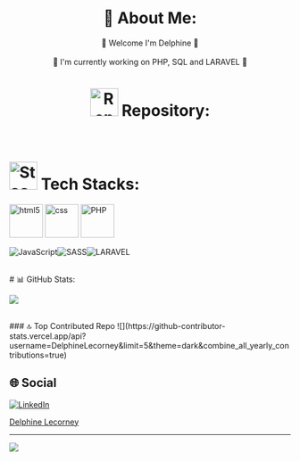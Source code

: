 <div align='center'>
  
# 💫 About Me:

🌱 Welcome I'm Delphine 🌱
<br><br>
🔭 I'm currently working on PHP, SQL and LARAVEL 🔭

# <img src="https://github.com/DelphineLecorney/DelphineLecorney/blob/main/images/git%20repository.png" alt="Repository" height="50" width="50" /> Repository:


</div>
<br>




# <img src="https://github.com/DelphineLecorney/DelphineLecorney/blob/main/images/Stacks_Logo.png" alt="Stacks" height="50" width="50" /> Tech Stacks:

<p align='left'>
  

<img src="https://github.com/DelphineLecorney/DelphineLecorney/blob/main/images/html.png" alt="html5" height="60" width="60" /> 

<img src="https://github.com/DelphineLecorney/DelphineLecorney/blob/main/images/CSS3.jpg" alt="css" height="60" width="60" /> 

<img src="https://github.com/DelphineLecorney/DelphineLecorney/blob/main/images/php.jpg" alt="PHP" height="60" width="60" /> 

![JavaScript](https://img.shields.io/badge/javascript-%23323330.svg?style=flat&logo=javascript&logoColor=%23F7DF1E)![SASS](https://img.shields.io/badge/SASS-hotpink.svg?style=flat&logo=SASS&logoColor=white)![LARAVEL](https://github.com/DelphineLecorney/DelphineLecorney/blob/main/images/Laravel.JPG)

<br>
# 📊 GitHub Stats:

![](https://github-readme-streak-stats.herokuapp.com/?user=DelphineLecorney&theme=dark&hide_border=false)

<br>
### 🔝 Top Contributed Repo
![](https://github-contributor-stats.vercel.app/api?username=DelphineLecorney&limit=5&theme=dark&combine_all_yearly_contributions=true)
</p>


## 🌐 Social 
[![LinkedIn](https://img.shields.io/badge/LinkedIn-%230077B6.svg?logo=linkedin&logoColor=white)](https://linkedin.com/in/https://www.linkedin.com/in/delphine-lecorney-539781242/) 

<div class="badge-base LI-profile-badge" data-locale="fr_FR" data-size="medium" data-theme="dark" data-type="VERTICAL" data-vanity="delphine-lecorney" data-version="v1"><a class="badge-base__link LI-simple-link" href="https://be.linkedin.com/in/delphine-lecorney?trk=profile-badge">Delphine Lecorney</a></div>
              
---
[![](https://visitcount.itsvg.in/api?id=DelphineLecorney&icon=0&color=0)](https://visitcount.itsvg.in)
